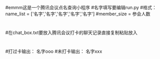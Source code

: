 #emmm这是一个腾讯会议点名查询小程序
#名字填写要编辑run.py
#格式：name_list = ['名字','名字','名字','名字','名字']
#member_size = 参会人数
#
#在chat_box.txt要放入腾讯会议打卡的聊天记录直接复制粘贴放入
#
#打过卡输出： 名字ooo
#未打卡输出： 名字xxx
